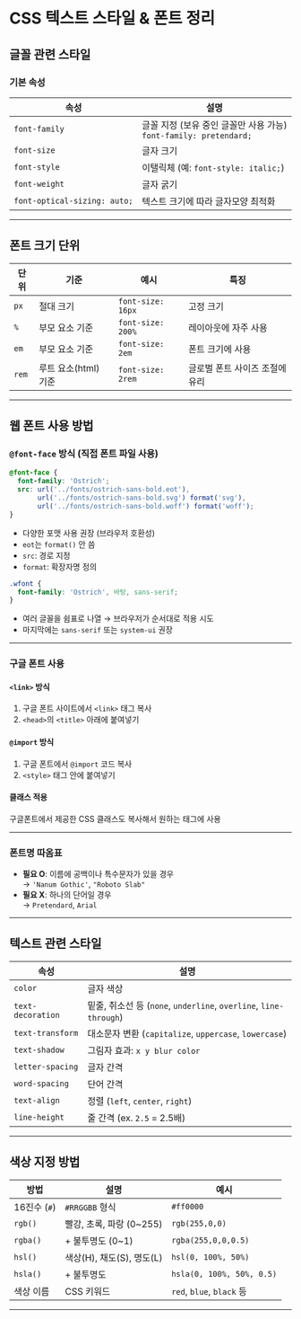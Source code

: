 #  CSS 텍스트 스타일 & 폰트 정리

##  글꼴 관련 스타일

###  기본 속성

| 속성 | 설명 |
|------|------|
| `font-family` | 글꼴 지정 (보유 중인 글꼴만 사용 가능)<br>`font-family: pretendard;` |
| `font-size` | 글자 크기 |
| `font-style` | 이탤릭체 (예: `font-style: italic;`) |
| `font-weight` | 글자 굵기 |
| `font-optical-sizing: auto;` | 텍스트 크기에 따라 글자모양 최적화 |

---

##  폰트 크기 단위

| 단위 | 기준 | 예시 | 특징 |
|------|------|------|------|
| `px` | 절대 크기 | `font-size: 16px` | 고정 크기 |
| `%` | 부모 요소 기준 | `font-size: 200%` | 레이아웃에 자주 사용 |
| `em` | 부모 요소 기준 | `font-size: 2em` | 폰트 크기에 사용 |
| `rem` | 루트 요소(html) 기준 | `font-size: 2rem` | 글로벌 폰트 사이즈 조절에 유리 |

---

##  웹 폰트 사용 방법

###  `@font-face` 방식 (직접 폰트 파일 사용)

```css
@font-face {
  font-family: 'Ostrich';
  src: url('../fonts/ostrich-sans-bold.eot'),
       url('../fonts/ostrich-sans-bold.svg') format('svg'),
       url('../fonts/ostrich-sans-bold.woff') format('woff');
}
```

- 다양한 포맷 사용 권장 (브라우저 호환성)
- `eot`는 `format()` 안 씀
- `src`: 경로 지정  
- `format`: 확장자명 정의

```css
.wfont {
  font-family: 'Ostrich', 바탕, sans-serif;
}
```
- 여러 글꼴을 쉼표로 나열 → 브라우저가 순서대로 적용 시도
- 마지막에는 `sans-serif` 또는 `system-ui` 권장

---

###  구글 폰트 사용

#### `<link>` 방식
1. 구글 폰트 사이트에서 `<link>` 태그 복사
2. `<head>`의 `<title>` 아래에 붙여넣기

#### `@import` 방식
1. 구글 폰트에서 `@import` 코드 복사
2. `<style>` 태그 안에 붙여넣기

#### 클래스 적용
구글폰트에서 제공한 CSS 클래스도 복사해서 원하는 태그에 사용

---

###  폰트명 따옴표

- **필요 O**: 이름에 공백이나 특수문자가 있을 경우  
  → `'Nanum Gothic'`, `"Roboto Slab"`
- **필요 X**: 하나의 단어일 경우  
  → `Pretendard`, `Arial`

---

##  텍스트 관련 스타일

| 속성 | 설명 |
|------|------|
| `color` | 글자 색상 |
| `text-decoration` | 밑줄, 취소선 등 (`none`, `underline`, `overline`, `line-through`) |
| `text-transform` | 대소문자 변환 (`capitalize`, `uppercase`, `lowercase`) |
| `text-shadow` | 그림자 효과: `x y blur color` |
| `letter-spacing` | 글자 간격 |
| `word-spacing` | 단어 간격 |
| `text-align` | 정렬 (`left`, `center`, `right`) |
| `line-height` | 줄 간격 (ex. `2.5` = 2.5배) |

---

##  색상 지정 방법

| 방법 | 설명 | 예시 |
|------|------|------|
| 16진수 (`#`) | `#RRGGBB` 형식 | `#ff0000` |
| `rgb()` | 빨강, 초록, 파랑 (0~255) | `rgb(255,0,0)` |
| `rgba()` | + 불투명도 (0~1) | `rgba(255,0,0,0.5)` |
| `hsl()` | 색상(H), 채도(S), 명도(L) | `hsl(0, 100%, 50%)` |
| `hsla()` | + 불투명도 | `hsla(0, 100%, 50%, 0.5)` |
| 색상 이름 | CSS 키워드 | `red`, `blue`, `black` 등 |

---
